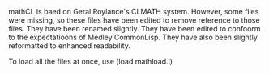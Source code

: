mathCL is baed on Geral Roylance's CLMATH system.
However, some files were missing, so these files have been edited to remove reference to those files.
They have been renamed slightly.
They have been edited to confoorm to the expectatioons of Medley CommonLisp.
They have also been slightly reformatted to enhanced readability.

To load all the files at once, use (load mathload.l)
